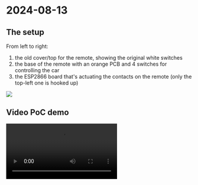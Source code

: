 # 2024-08-13

## The setup

From left to right:

1. the old cover/top for the remote, showing the original white switches
2. the base of the remote with an orange PCB and 4 switches for controlling the car
3. the ESP2866 board that's actuating the contacts on the remote (only the top-left one is hooked up)

![](image.png)

## Video PoC demo

![](https://pomf2.lain.la/f/wp1tf9ki.mp4)